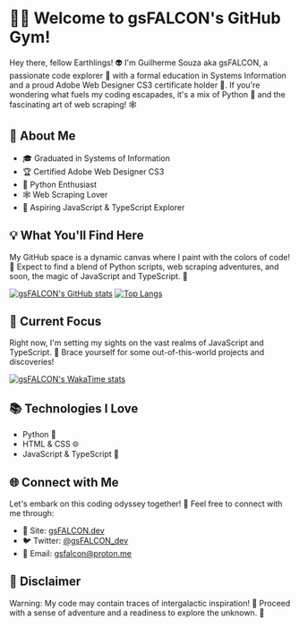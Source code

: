 # 👨‍💻 Welcome to gsFALCON's GitHub Gym!

Hey there, fellow Earthlings! 👽 I'm Guilherme Souza aka gsFALCON, a passionate code explorer 🚀 with a formal education in Systems Information and a proud Adobe Web Designer CS3 certificate holder 🎨. If you're wondering what fuels my coding escapades, it's a mix of Python 🐍 and the fascinating art of web scraping! 🕸️

## 🚀 About Me

- 🎓 Graduated in Systems of Information
- 🏆 Certified Adobe Web Designer CS3
- 🐍 Python Enthusiast
- 🕸️ Web Scraping Lover
- 🌟 Aspiring JavaScript & TypeScript Explorer

## 💡 What You'll Find Here

My GitHub space is a dynamic canvas where I paint with the colors of code! 🎨 Expect to find a blend of Python scripts, web scraping adventures, and soon, the magic of JavaScript and TypeScript. 🚀

[![gsFALCON's GitHub stats](https://github-readme-stats.vercel.app/api?username=gsfalcon&show_icons=true&theme=graywhite&hide_border=true&include_all_commits=true)](https://github.com/gsfalcon)
[![Top Langs](https://github-readme-stats.vercel.app/api/top-langs/?username=gsfalcon&layout=compact&theme=graywhite&hide_border=true)](https://github.com/gsfalcon)

## 🌌 Current Focus

Right now, I'm setting my sights on the vast realms of JavaScript and TypeScript. 🚀 Brace yourself for some out-of-this-world projects and discoveries!

[![gsFALCON's WakaTime stats](https://github-readme-stats.vercel.app/api/wakatime?username=gsfalcon&theme=graywhite&hide_border=true&include_all_commits=true&show_icons=true)](https://github.com/gsfalcon)

## 📚 Technologies I Love

- Python 🐍
- HTML & CSS 🌐
- JavaScript & TypeScript 🚀

## 🌐 Connect with Me

Let's embark on this coding odyssey together! 🚀 Feel free to connect with me through:

- 🔗 Site: [gsFALCON.dev](https://gsfalcon.github.io)
- 🐦 Twitter: [@gsFALCON_dev](https://twitter.com/gsFALCON_dev)
- 📧 Email: gsfalcon@proton.me

## 🚨 Disclaimer

Warning: My code may contain traces of intergalactic inspiration! 👾 Proceed with a sense of adventure and a readiness to explore the unknown. 🌌

